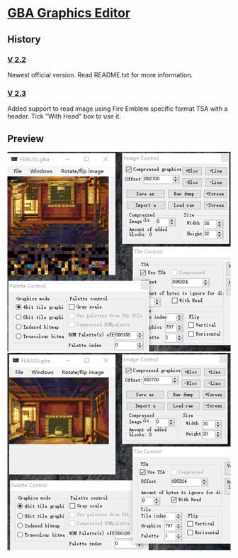 ﻿# [GBA Graphics Editor](https://serenesforest.net/forums/index.php?/topic/26913-nintenlords-hacking-utilities/)

## History

### [V 2.2](https://www.dropbox.com/s/bc335ryiavgp123/GBA%20Graphics%20Editor.zip?dl=0)
Newest official version. Read README.txt for more information.

### [V 2.3](https://github.com/laqieer/GBA_Graphics_Editor/releases/tag/V2.3)
Added support to read image using Fire Emblem specific format TSA with a header. Tick "With Head" box to use it.

## Preview
![unticked](https://raw.githubusercontent.com/laqieer/GBA_Graphics_Editor/master/img/Plain_TSA.PNG)
![ticked](https://raw.githubusercontent.com/laqieer/GBA_Graphics_Editor/master/img/TSA_with_Header.PNG)
